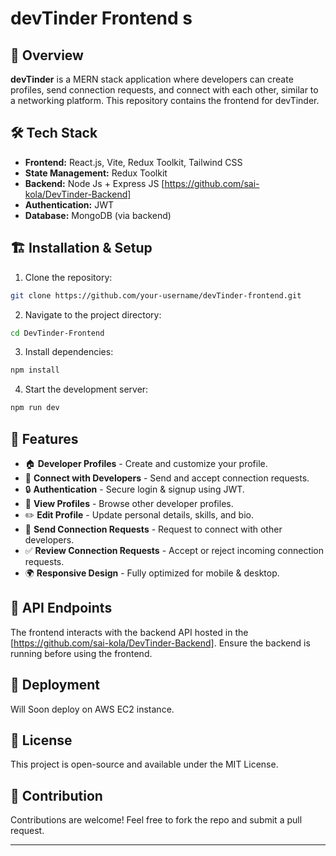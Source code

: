 
# devTinder Frontend s

## 🚀 Overview

**devTinder** is a MERN stack application where developers can create profiles, send connection requests, and connect with each other, similar to a networking platform. This repository contains the frontend for devTinder.

## 🛠 Tech Stack

-  **Frontend:** React.js, Vite, Redux Toolkit, Tailwind CSS
-  **State Management:** Redux Toolkit
-  **Backend:** Node Js + Express JS [https://github.com/sai-kola/DevTinder-Backend]
-  **Authentication:** JWT
-  **Database:** MongoDB (via backend)

## 🏗️ Installation & Setup

1. Clone the repository:
```sh
git clone https://github.com/your-username/devTinder-frontend.git
```

2. Navigate to the project directory:
```sh
cd DevTinder-Frontend
```

3. Install dependencies:
```sh
npm install
```

4. Start the development server:
```sh
npm run dev
```

## 📌 Features

- 🏠 **Developer Profiles** - Create and customize your profile.
- 🤝 **Connect with Developers** - Send and accept connection requests.
- 🔒 **Authentication** - Secure login & signup using JWT.
- 👀 **View Profiles** - Browse other developer profiles.
- ✏️ **Edit Profile** - Update personal details, skills, and bio.
- 📩 **Send Connection Requests** - Request to connect with other developers.
- ✅ **Review Connection Requests** - Accept or reject incoming connection requests.
- 🌍 **Responsive Design** - Fully optimized for mobile & desktop.

## 🔧 API Endpoints

The frontend interacts with the backend API hosted in the [https://github.com/sai-kola/DevTinder-Backend]. Ensure the backend is running before using the frontend.

## 🚀 Deployment

Will Soon deploy on AWS EC2 instance.

## 📜 License

This project is open-source and available under the MIT License.

## 🤝 Contribution

Contributions are welcome! Feel free to fork the repo and submit a pull request.


---
